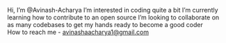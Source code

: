 Hi, I’m @Avinash-Acharya
I’m interested in coding quite a bit
I’m currently learning how to contribute to an open source
I’m looking to collaborate on as many codebases to get my hands ready to become a good coder  
How to reach me - avinashaacharya1@gmail.com 

